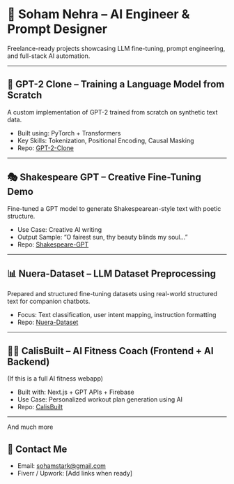 # 🚀 Soham Nehra – AI Engineer & Prompt Designer

Freelance-ready projects showcasing LLM fine-tuning, prompt engineering, and full-stack AI automation.

---

## 🧠 GPT-2 Clone – Training a Language Model from Scratch
A custom implementation of GPT-2 trained from scratch on synthetic text data.
- Built using: PyTorch + Transformers
- Key Skills: Tokenization, Positional Encoding, Causal Masking
- Repo: [GPT-2-Clone](https://github.com/SohamNehra/GPT-2-Clone)

---

## 🎭 Shakespeare GPT – Creative Fine-Tuning Demo
Fine-tuned a GPT model to generate Shakespearean-style text with poetic structure.
- Use Case: Creative AI writing
- Output Sample: “O fairest sun, thy beauty blinds my soul…”
- Repo: [Shakespeare-GPT](https://github.com/SohamNehra/Shakespeare-GPT)

---

## 📊 Nuera-Dataset – LLM Dataset Preprocessing
Prepared and structured fine-tuning datasets using real-world structured text for companion chatbots.
- Focus: Text classification, user intent mapping, instruction formatting
- Repo: [Nuera-Dataset](https://github.com/SohamNehra/Nuera-Dataset)

---

## 🏋️‍♂️ CalisBuilt – AI Fitness Coach (Frontend + AI Backend)
(If this is a full AI fitness webapp)
- Built with: Next.js + GPT APIs + Firebase
- Use Case: Personalized workout plan generation using AI
- Repo: [CalisBuilt](https://github.com/SohamNehra/CalisBuilt)

---

And much more

## 📩 Contact Me
- Email: sohamstark@gmail.com  
- Fiverr / Upwork: [Add links when ready]
